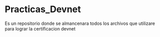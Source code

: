 # Practicas_Devnet
Es un repositorio donde se almancenara todos los archivos que utilizare para lograr la certificacion devnet
